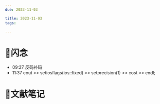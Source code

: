 ```yaml
---
due: 2023-11-03 

title: 2023-11-03
tags:

---
```


# 📖闪念
- 09:27 反码补码
- 11:37 cout << setiosflags(ios::fixed) << setprecision(1) << cost << endl;







# 📒文献笔记






